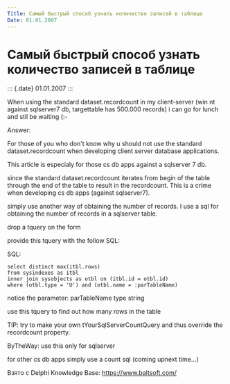```yaml
---
Title: Самый быстрый способ узнать количество записей в таблице
Date: 01.01.2007
---
```



Самый быстрый способ узнать количество записей в таблице
========================================================

::: {.date}
01.01.2007
:::

When using the standard dataset.recordcount in my client-server (win nt
against sqlserver7 db, targettable has 500.000 records) i can go for
lunch and stil be waiting (:-

Answer:

For those of you who don\'t know why u should not use the standard
dataset.recordcount when developing client server database applications.

This article is especialy for those cs db apps against a sqlserver 7 db.

since the standard dataset.recordcount iterates from begin of the table
through the end of the table to result in the recordcount. This is a
crime when developing cs db apps (against sqlserver7).

simply use another way of obtaining the number of records. I use a sql
for obtaining the number of records in a sqlserver table.

drop a tquery on the form

provide this tquery with the follow SQL:

SQL:

    select distinct max(itbl.rows) 
    from sysindexes as itbl 
    inner join sysobjects as otbl on (itbl.id = otbl.id) 
    where (otbl.type = 'U') and (otbl.name = :parTableName) 

notice the parameter: parTableName type string

use this tquery to find out how many rows in the table

TIP: try to make your own tYourSqlServerCountQuery and thus override the
recordcount property.

ByTheWay: use this only for sqlserver

for other cs db apps simply use a count sql (coming upnext time\...)

Взято с Delphi Knowledge Base: <https://www.baltsoft.com/>
